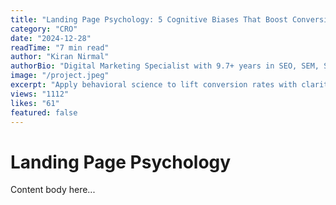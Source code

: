 ```yaml
---
title: "Landing Page Psychology: 5 Cognitive Biases That Boost Conversions"
category: "CRO"
date: "2024-12-28"
readTime: "7 min read"
author: "Kiran Nirmal"
authorBio: "Digital Marketing Specialist with 9.7+ years in SEO, SEM, SMM, and Analytics."
image: "/project.jpeg"
excerpt: "Apply behavioral science to lift conversion rates with clarity."
views: "1112"
likes: "61"
featured: false
---
```


# Landing Page Psychology

Content body here...


